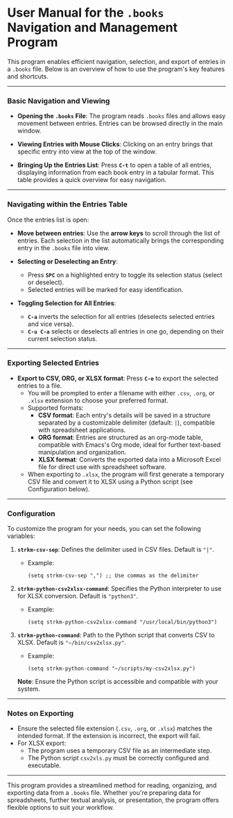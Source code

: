 # User Manual for the `.books` Navigation and Management Program

This program enables efficient navigation, selection, and export of entries in a `.books` file. Below is an overview of how to use the program's key features and shortcuts.

---

### Basic Navigation and Viewing

- **Opening the `.books` File**: The program reads `.books` files and allows easy movement between entries. Entries can be browsed directly in the main window.
  
- **Viewing Entries with Mouse Clicks**: Clicking on an entry brings that specific entry into view at the top of the window.

- **Bringing Up the Entries List**: Press **`C-t`** to open a table of all entries, displaying information from each book entry in a tabular format. This table provides a quick overview for easy navigation.

---

### Navigating within the Entries Table

Once the entries list is open:

- **Move between entries**: Use the **arrow keys** to scroll through the list of entries. Each selection in the list automatically brings the corresponding entry in the `.books` file into view.

- **Selecting or Deselecting an Entry**: 
    - Press **`SPC`** on a highlighted entry to toggle its selection status (select or deselect).
    - Selected entries will be marked for easy identification.

- **Toggling Selection for All Entries**:
    - **`C-a`** inverts the selection for all entries (deselects selected entries and vice versa).
    - **`C-u C-a`** selects or deselects all entries in one go, depending on their current selection status.

---

### Exporting Selected Entries

- **Export to CSV, ORG, or XLSX format**: Press **`C-e`** to export the selected entries to a file. 
    - You will be prompted to enter a filename with either `.csv`, `.org`, or `.xlsx` extension to choose your preferred format.
    - Supported formats:
        - **CSV format**: Each entry's details will be saved in a structure separated by a customizable delimiter (default: `|`), compatible with spreadsheet applications.
        - **ORG format**: Entries are structured as an org-mode table, compatible with Emacs's Org mode, ideal for further text-based manipulation and organization.
        - **XLSX format**: Converts the exported data into a Microsoft Excel file for direct use with spreadsheet software.
    - When exporting to `.xlsx`, the program will first generate a temporary CSV file and convert it to XLSX using a Python script (see Configuration below).

---

### Configuration

To customize the program for your needs, you can set the following variables:

1. **`strkm-csv-sep`**: Defines the delimiter used in CSV files. Default is `"|"`.
   - Example:
     ```elisp
     (setq strkm-csv-sep ",") ;; Use commas as the delimiter
     ```

2. **`strkm-python-csv2xlsx-command`**: Specifies the Python interpreter to use for XLSX conversion. Default is `"python3"`.
   - Example:
     ```elisp
     (setq strkm-python-csv2xlsx-command "/usr/local/bin/python3")
     ```

3. **`strkm-python-command`**: Path to the Python script that converts CSV to XLSX. Default is `"~/bin/csv2xlsx.py"`.
   - Example:
     ```elisp
     (setq strkm-python-command "~/scripts/my-csv2xlsx.py")
     ```

   **Note**: Ensure the Python script is accessible and compatible with your system.

---

### Notes on Exporting

- Ensure the selected file extension (`.csv`, `.org`, or `.xlsx`) matches the intended format. If the extension is incorrect, the export will fail.
- For XLSX export:
  - The program uses a temporary CSV file as an intermediate step.
  - The Python script `csv2xls.py` must be correctly configured and executable.

---

This program provides a streamlined method for reading, organizing, and exporting data from a `.books` file. Whether you're preparing data for spreadsheets, further textual analysis, or presentation, the program offers flexible options to suit your workflow.